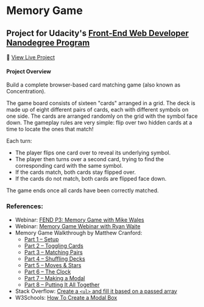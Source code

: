 # Memory Game

## Project for Udacity's [Front-End Web Developer Nanodegree Program](https://www.udacity.com/course/front-end-web-developer-nanodegree--nd001)

:link: [View Live Project](https://psittacine.github.io/memory-game/)

#### Project Overview
Build a complete browser-based card matching game (also known as Concentration).

The game board consists of sixteen "cards" arranged in a grid. The deck is made up of eight different pairs of cards, each with different symbols on one side. The cards are arranged randomly on the grid with the symbol face down. The gameplay rules are very simple: flip over two hidden cards at a time to locate the ones that match!

Each turn:

* The player flips one card over to reveal its underlying symbol.
* The player then turns over a second card, trying to find the corresponding card with the same symbol.
* If the cards match, both cards stay flipped over.
* If the cards do not match, both cards are flipped face down.

The game ends once all cards have been correctly matched.


### References:

* Webinar: [FEND P3: Memory Game with Mike Wales](https://www.youtube.com/watch?v=_rUH-sEs68Y)
* Webinar: [Memory Game Webinar with Ryan Waite](https://www.youtube.com/watch?v=oECVwum-7Zc)
* Memory Game Walkthrough by Matthew Cranford:
    * [Part 1 – Setup](https://matthewcranford.com/memory-game-walkthrough-part-1-setup/)
    * [Part 2 – Toggling Cards](https://matthewcranford.com/memory-game-walkthrough-part-2-toggling-cards/)
    * [Part 3 – Matching Pairs](https://matthewcranford.com/memory-game-walkthrough-part-3-matching-pairs/)
    * [Part 4 – Shuffling Decks](https://matthewcranford.com/memory-game-walkthrough-part-4-shuffling-decks/)
    * [Part 5 – Moves & Stars](https://matthewcranford.com/memory-game-walkthrough-part-5-moves-stars/)
    * [Part 6 – The Clock](https://matthewcranford.com/memory-game-walkthrough-part-6-the-clock/)
    * [Part 7 – Making a Modal](https://matthewcranford.com/memory-game-walkthrough-part-7-making-a-modal/)
    * [Part 8 – Putting It All Together](https://matthewcranford.com/memory-game-walkthrough-part-8-putting-it-all-together/)
* Stack Overflow: [Create a `<ul>` and fill it based on a passed array](https://stackoverflow.com/questions/11128700/create-a-ul-and-fill-it-based-on-a-passed-array/11128791#)
* W3Schools:  [How To Create a Modal Box](https://www.w3schools.com/howto/howto_css_modals.asp)
